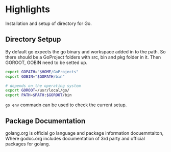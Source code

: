# Highlights

Installation and setup of directory for Go.

## Directory Setpup

By default go expects the go binary and workspace added in
to the path. So there should be a GoProject folders with src, bin and pkg folder in it. Then GOROOT, GOBIN need to be setted up.

```bash
export GOPATH="$HOME/GoProjects"
export GOBIN="$GOPATH/bin"

# depends on the operating system
export GOROOT=/usr/local/go/
export PATH=$PATH:$GOROOT/bin
```

`go env` commadn can be used to check the current setup.

## Package Documentation

golang.org is official go language and package information docuemntaiton, 
Where godoc.org includes documentation of 3rd party and official packages for
golang.
